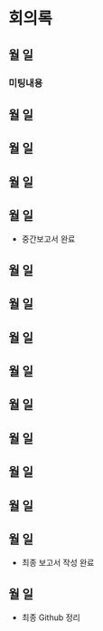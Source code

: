 # 회의록

## 월 일
### 미팅내용





## 월 일


## 월 일


## 월 일


## 월 일
- 중간보고서 완료


## 월 일


## 월 일





## 월 일

## 월 일

## 월 일



## 월 일



## 월 일



## 월 일


## 월 일 
- 최종 보고서  작성 완료

## 월 일 
- 최종 Github 정리

